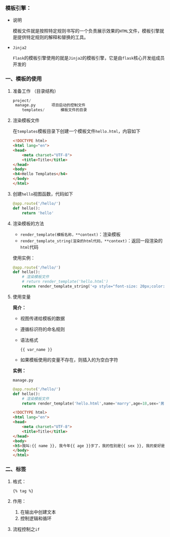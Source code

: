 ### 模板引擎：

- 说明

  模板文件就是按照特定规则书写的一个负责展示效果的`HTML`文件，模板引擎就是提供特定规则的解释和替换的工具。

- `Jinja2`

  `Flask`的模板引擎使用的就是`Jinja2`的模板引擎，它是由`flask`核心开发组成员开发的

### 一、模板的使用

1. 准备工作 （目录结构）

   ```python
   project/
   	manage.py		项目启动的控制文件
       templates/		模板文件的目录
   ```

2. 渲染模板文件

   在`templates`模板目录下创建一个模板文件`hello.html`，内容如下

   ```html
   <!DOCTYPE html>
   <html lang="en">
   <head>
       <meta charset="UTF-8">
       <title>Title</title>
   </head>
   <body>
   <h4>Hello Templates</h4>
   </body>
   </html>
   ```

3. 创建`hello`视图函数，代码如下

   ```python
   @app.route('/hello/')
   def hello():
       return 'hello'
   ```

4. 渲染模板的方法

   - `render_template(模板名称，**context)`：渲染模板
   - `render_template_string(渲染的html代码，**context)`：返回一段渲染的`html`代码

   使用实例：

   ```python
   @app.route('/hello/')
   def hello():
       # 渲染模板文件
       # return render_template('hello.html')
       return render_template_string('<p style="font-size: 20px;color: yellow;">Hello tee..</p>')
   
   ```

5. 使用变量

   **简介：**

   - 视图传递给模板的数据

   - 遵循标识符的命名规则

   - 语法格式

     `{{ var_name }}`

   - 如果模板使用的变量不存在，则插入的为空白字符

   **实例：**

   `manage.py`

   ```python
   @app.route('/hello/')
   def hello():
       # 渲染模板文件
       return render_template('hello.html',name='marry',age=18,sex='男',hobby='LOL')
   ```

   ```html
   <!DOCTYPE html>
   <html lang="en">
   <head>
       <meta charset="UTF-8">
       <title>Title</title>
   </head>
   <body>
   <h5>我叫:{{ name }}, 我今年{{ age }}岁了，我的性别是{{ sex }}, 我的爱好是{{ hobby }}。</h5>
   </body>
   </html>
   ```

### 二、标签

1. 格式：

   `{% tag %}`

2. 作用：

   1. 在输出中创建文本
   2. 控制逻辑和循环

3. 流程控制之`if`